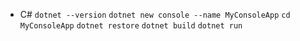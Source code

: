 - C# 
`dotnet --version`
`dotnet new console --name MyConsoleApp`
`cd MyConsoleApp`
`dotnet restore`
`dotnet build`
`dotnet run`